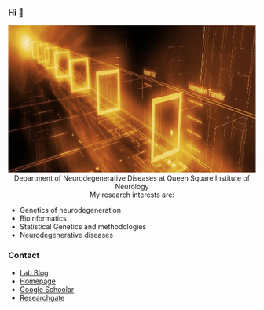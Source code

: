 ### Hi 👋


<p align="Center">
<img src="./peakpx.jpg" alt="Data Analysis" width="900" height="300>                                                   
</p>

                                                                <p>
I am a research fellow at [Department of Neurodegenerative Diseases at Queen Square Institute of Neurology](https://iris.ucl.ac.uk/iris/browse/profile?upi=MSHOA86)  
My research interests are:
</p>
                                                                
- Genetics of neurodegeneration
- Bioinformatics
- Statistical Genetics and methodologies
- Neurodegenerative diseases

### Contact

- [Lab Blog](https://hardy-lab-statistical-genetics.github.io/)
- [Homepage](https://iris.ucl.ac.uk/iris/browse/profile?upi=MSHOA86)
- [Google Schoolar](https://scholar.google.co.uk/citations?user=T2LfphYAAAAJ&hl=en)
- [Researchgate](https://www.researchgate.net/profile/Maryam-Shoai)
